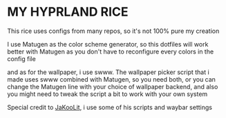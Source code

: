 # MY HYPRLAND RICE
This rice uses configs from many repos, so it's not 100% pure my creation

I use Matugen as the color scheme generator, so this dotfiles will work better with Matugen as you don't have to reconfigure every colors in the config file

and as for the wallpaper, i use swww. The wallpaper picker script that i made uses swww combined with Matugen, so you need both, or you can change the Matugen line with your choice of wallpaper backend, and also you might need to tweak the script a bit to work with your own system

Special credit to [JaKooLit](https://github.com/JaKooLit), i use some of his scripts and waybar settings
